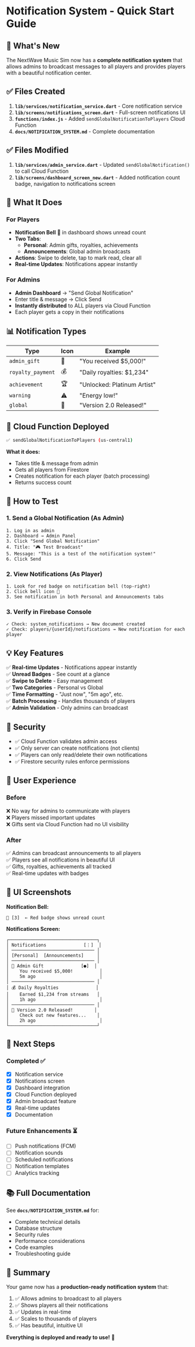 # Notification System - Quick Start Guide

## 🎉 What's New

The NextWave Music Sim now has a **complete notification system** that allows admins to broadcast messages to all players and provides players with a beautiful notification center.

## ✅ Files Created

1. **`lib/services/notification_service.dart`** - Core notification service
2. **`lib/screens/notifications_screen.dart`** - Full-screen notifications UI
3. **`functions/index.js`** - Added `sendGlobalNotificationToPlayers` Cloud Function
4. **`docs/NOTIFICATION_SYSTEM.md`** - Complete documentation

## ✅ Files Modified

1. **`lib/services/admin_service.dart`** - Updated `sendGlobalNotification()` to call Cloud Function
2. **`lib/screens/dashboard_screen_new.dart`** - Added notification count badge, navigation to notifications screen

## 🚀 What It Does

### For Players
- **Notification Bell** 🔔 in dashboard shows unread count
- **Two Tabs**:
  - **Personal**: Admin gifts, royalties, achievements
  - **Announcements**: Global admin broadcasts
- **Actions**: Swipe to delete, tap to mark read, clear all
- **Real-time Updates**: Notifications appear instantly

### For Admins
- **Admin Dashboard** → "Send Global Notification"
- Enter title & message → Click Send
- **Instantly distributed** to ALL players via Cloud Function
- Each player gets a copy in their notifications

## 📊 Notification Types

| Type | Icon | Example |
|------|------|---------|
| `admin_gift` | 🎁 | "You received $5,000!" |
| `royalty_payment` | 💰 | "Daily royalties: $1,234" |
| `achievement` | 🏆 | "Unlocked: Platinum Artist" |
| `warning` | ⚠️ | "Energy low!" |
| `global` | 📢 | "Version 2.0 Released!" |

## 🔧 Cloud Function Deployed

```bash
✅ sendGlobalNotificationToPlayers (us-central1)
```

**What it does:**
- Takes title & message from admin
- Gets all players from Firestore
- Creates notification for each player (batch processing)
- Returns success count

## 🎯 How to Test

### 1. Send a Global Notification (As Admin)
```
1. Log in as admin
2. Dashboard → Admin Panel
3. Click "Send Global Notification"
4. Title: "🎮 Test Broadcast"
5. Message: "This is a test of the notification system!"
6. Click Send
```

### 2. View Notifications (As Player)
```
1. Look for red badge on notification bell (top-right)
2. Click bell icon 🔔
3. See notification in both Personal and Announcements tabs
```

### 3. Verify in Firebase Console
```
✓ Check: system_notifications → New document created
✓ Check: players/{userId}/notifications → New notification for each player
```

## 💡 Key Features

✅ **Real-time Updates** - Notifications appear instantly  
✅ **Unread Badges** - See count at a glance  
✅ **Swipe to Delete** - Easy management  
✅ **Two Categories** - Personal vs Global  
✅ **Time Formatting** - "Just now", "5m ago", etc.  
✅ **Batch Processing** - Handles thousands of players  
✅ **Admin Validation** - Only admins can broadcast  

## 🔐 Security

- ✅ Cloud Function validates admin access
- ✅ Only server can create notifications (not clients)
- ✅ Players can only read/delete their own notifications
- ✅ Firestore security rules enforce permissions

## 📱 User Experience

### Before
❌ No way for admins to communicate with players  
❌ Players missed important updates  
❌ Gifts sent via Cloud Function had no UI visibility  

### After
✅ Admins can broadcast announcements to all players  
✅ Players see all notifications in beautiful UI  
✅ Gifts, royalties, achievements all tracked  
✅ Real-time updates with badges  

## 🎨 UI Screenshots

**Notification Bell:**
```
🔔 [3]  ← Red badge shows unread count
```

**Notifications Screen:**
```
┌─────────────────────────────────┐
│ Notifications              [⋮]  │
│ ─────────────────────────────── │
│ [Personal]  [Announcements]     │
│ ─────────────────────────────── │
│ 🎁 Admin Gift              [●]  │
│    You received $5,000!          │
│    5m ago                        │
│ ─────────────────────────────── │
│ 💰 Daily Royalties              │
│    Earned $1,234 from streams   │
│    1h ago                        │
│ ─────────────────────────────── │
│ 📢 Version 2.0 Released!        │
│    Check out new features...    │
│    2h ago                        │
└─────────────────────────────────┘
```

## 🚀 Next Steps

### Completed ✅
- [x] Notification service
- [x] Notifications screen
- [x] Dashboard integration
- [x] Cloud Function deployed
- [x] Admin broadcast feature
- [x] Real-time updates
- [x] Documentation

### Future Enhancements ⏳
- [ ] Push notifications (FCM)
- [ ] Notification sounds
- [ ] Scheduled notifications
- [ ] Notification templates
- [ ] Analytics tracking

## 📚 Full Documentation

See **`docs/NOTIFICATION_SYSTEM.md`** for:
- Complete technical details
- Database structure
- Security rules
- Performance considerations
- Code examples
- Troubleshooting guide

## 🎉 Summary

Your game now has a **production-ready notification system** that:
1. ✅ Allows admins to broadcast to all players
2. ✅ Shows players all their notifications
3. ✅ Updates in real-time
4. ✅ Scales to thousands of players
5. ✅ Has beautiful, intuitive UI

**Everything is deployed and ready to use!** 🚀
